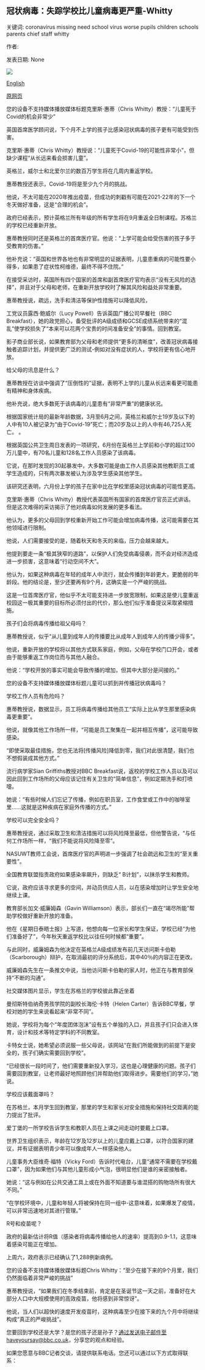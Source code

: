 ## 冠状病毒：失踪学校比儿童病毒更严重-Whitty

关键词: coronavirus missing need school virus worse pupils children schools parents chief staff whitty

作者: 

发表日期: None

![](https://ichef.bbci.co.uk/images/ic/1024x576/p08pdcns.jpg)

[English](Coronavirus%3A%20Missing%20school%20is%20worse%20than%20virus%20for%20children%20-%20Whitty.md)

[原网页](https://www.bbc.com/news/uk-53875410)

您的设备不支持媒体播放媒体标题克里斯·惠蒂（Chris Whitty）教授：“儿童死于Covid的机会非常少”

英国首席医学顾问说，下个月不上学的孩子比感染冠状病毒的孩子更有可能受到伤害。

克里斯·惠蒂（Chris Whitty）教授说：“儿童死于Covid-19的可能性非常小”，但缺少课程“从长远来看会损害儿童”。

英格兰，威尔士和北爱尔兰的数百万学生将在几周内重返学校。

惠蒂教授还表示，Covid-19将是至少九个月的挑战。

他说，不太可能在2020年推出疫苗，但成功的刺戳有可能在2021-22年的下一个冬天做好准备，这是“合理的机会”。

政府已经表示，预计英格兰所有年级的所有学生将在9月重返全日制课程。苏格兰的学校已经重新开放。

惠蒂教授同时还是英格兰的首席医疗官。他说：“上学可能会给受伤害的孩子多于受教育的伤害。”

他补充说：“英国和世界各地也有非常明显的证据表明，儿童患重病的可能性要小得多，如果患了症状性柯维德，最终不得不住院。”

在接受采访时，英国所有四个国家的首席和副首席医疗官均表示“没有无风险的选择”，并且对于父母和老师，在重新开放学校时了解其风险和益处非常重要。

惠蒂教授说，疏远，洗手和清洁等保护性措施可以降低风险，

工党议员露西·鲍威尔（Lucy Powell）告诉英国广播公司早餐社（BBC Breakfast），她的政党担心，备受批评的A级成绩和GCSE成绩系统带来的“混乱”使学校损失了“本来可以花两个宝贵的时间准备安全”的事情。回到教室。

影子商业部长说，如果教育部为父母和老师提供“更多的清晰度”，改善冠状病毒接触者追踪计划，并提供更广泛的测试-例如对没有症状的人，学校将更有信心地开放。

给父母的讯息是什么？

惠蒂教授在访谈中强调了“压倒性的”证据，表明不上学的儿童从长远来看更可能患有精神和身体疾病。

他补充说，绝大多数死于该病毒的儿童患有“非常严重”的健康状况。

根据国家统计局的最新年龄数据，3月至6月之间，英格兰和威尔士19岁及以下的人中有10人被记录为“由于Covid-19”死亡；而20岁及以上的人中有46,725人死亡。 。

根据英国公共卫生周日发表的一项研究，6月份在英格兰上学前和小学的超过100万儿童中，有70名儿童和128名工作人员感染了该病毒。

它说，在那时发现的30起暴发中，大多数可能是由工作人员感染其他教职员工或学生造成的，只有两次暴发被认为涉及学生感染其他学生。

该研究还表明，六月份上学的孩子在家中比在学校里感染冠状病毒的可能性更高。

克里斯·惠蒂（Chris Whitty）教授代表英国所有国家的首席医疗官员正式讲话。但是这次难得的采访揭示了他对病毒如何发展的更多看法。

他认为，更多的父母回到学校重新开始工作可能会增加病毒传播，这可能需要在其他领域进行限制。

他说，人们需要接受的是，随着秋天和冬天的来临，压力会越来越大。

他提到要走一条“极其狭窄的道路”，以保护人们免受病毒侵袭，而不会对经济造成进一步损害，这意味着“行动空间不大”。

他认为，如果这种病毒在年轻的成年人中流行，就会传播到年龄更大，更脆弱的年龄段。他的结论是，至少还要再有9个月，这确实是一个严峻的挑战。

这是一位首席医疗官，他似乎不太可能支持进一步放宽限制，如果这是使儿童重返校园这一极其重要的目标所必须付出的代价，那么他们似乎准备提议采取紧缩措施。

孩子们会将病毒传播给祖父母吗？

惠蒂教授说，似乎“从儿童到成年人的传播要比从成年人到成年人的传播少得多”。

他说，重新开放的学校将以其他方式联系家庭，例如，父母在学校门口开会，或者由于能够重返工作岗位而与其他人融合。

他说：“学校开放的事实可能会导致传播的增加，但其中大部分是间接的。”

您的设备不支持媒体播放媒体标题儿童可以抓到并传播冠状病毒吗？

学校工作人员有危险吗？

惠蒂教授说，数据显示，员工将病毒传播给其他员工“实际上比从学生那里感染病毒更重要”。

他说，就像其他工作场所一样，“可能是员工聚集在一起并相互传播”，这可能导致感染。

“即使采取最佳措施，您也无法将[传播风险]降低到零，我们对此很清楚，我们也不想假装成其他方式。”

流行病学家Sian Griffiths教授对BBC Breakfast说，返校的学校工作人员以及可以因此回到工作场所的父母应该记住有关卫生的“简单信息”，例如定期洗手和打喷嚏。

她说：“有些时候人们忘记了传播，例如在职员室，工作食堂或工作中的咖啡室里……这就是这种疾病在家庭外传播的方式。”

学校可以完全安全吗？

惠蒂教授说，通过采取卫生和清洁措施可以将风险降至最低，但他警告说，“与任何工作场所一样，“我们不能说将风险降至零”。

NASUWT教师工会说，首席医疗官的声明进一步强调了社会疏远和卫生的“至关重要性”。

全国教育联盟指责政府如果感染率飙升，则缺乏“ B计划”，以抹杀学生和教师。

它说，政府应该寻求更多的空间，并动员供应人员，以在感染增加时让学生安全地继续上课。

教育部长加文·威廉姆森（Gavin Williamson）表示，部长们一直在“竭尽所能”帮助学校做好重新开放的准备。

他在《星期日泰晤士报》上写道，他想向每一位家长和学生保证，学校已经“为他们准备好了”，今年秋天重返学校比以往任何时候都“重要”。

与此同时，威廉姆森为他决定在英格兰A级成绩发布前几天访问斯卡伯勒（Scarborough）辩护，在取消最初的评分系统后，其中40％的内容正在更改。

威廉姆森先生在一条推文中说，当他访问斯卡伯勒的家人时，他正在与教育部保持“不断的沟通”。

社交媒体图片显示，学生在苏格兰的学校彼此靠近坐着

曼彻斯特伯纳奇男孩学院的副校长海伦·卡特（Helen Carter）告诉BBC早餐，学校对她的学生来说看起来“非常不同”。

她说，学校将为每个“年度团体泡沫”设有五个单独的入口，并且孩子们只会进入体育，设计和技术等特定学科的不同教室。

卡特女士说，她希望必须说服一些父母说，该网站“在我们所能做到的前提下是安全的，孩子们确实需要回到学校”。

“已经很长一段时间了，他们需要重新投入学习，这也是心理健康的问题。孩子们需要回到教室，让老师最好地照顾他们并帮助他们取得进步。需要他们的学习，”她说。

学校应该戴面罩吗？

在苏格兰，本月学生回到教室，那里的学生和家长对安全措施和保持社交距离的能力提出了批评。

爱丁堡的一所学校告诉学生和教职人员在上课之间走动时要戴上口罩。

世界卫生组织表示，年龄在12岁及12岁以上的儿童应戴上口罩，以符合国家的建议，并有证据表明青少年可以像成年人一样感染他人。

儿童事务大臣维奇·福特（Vicky Ford）告诉时代电台，儿童“通常不需要在学校戴口罩”，因为如果他们与其他儿童形成小气泡，很明显他们是谁的亲密接触者。

她说：“这与例如在公共交通工具上或在外面不知道要与谁混搭的购物场所有很大不同。”

“在学校环境中，儿童和年轻人将被保持在同一组中-这意味着，如果爆发了疫情，可以非常迅速地对其进行管理。”

R号和疫苗呢？

政府的最新估计将R值（感染者将病毒传播给他人的速率）提高到0.9-1.1，这意味着感染可能正在增加。

上周六，政府表示已经确认了1,288例新病例。

您的设备不支持媒体播放媒体标题Chris Whitty：“至少在接下来的9个月里，我们仍然面临着非常严峻的挑战”

惠蒂教授说，“如果我们在冬季结束前，肯定是在圣诞节这一天之前，准备好在大部分人口中大规模使用的高效疫苗，他将感到非常惊讶”。

他说，当人们以超快的速度开发疫苗时，这种病毒至少在接下来的九个月中将继续构成“真正的严峻挑战”。

您要回到学校还是大学？是您的孩子还是孙子？通过发送电子邮件至haveyoursay@bbc.co.uk，分享您的观点和经验。

如果您愿意与BBC记者交谈，请提供联系电话。您还可以通过以下方式取得联系：